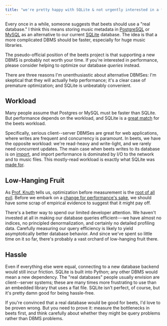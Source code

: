 ```yaml
---
title: "we're pretty happy with SQLite & not urgently interested in a fancier DBMS"
---
```


Every once in a while, someone suggests that beets should use a "real database." I think this means storing music metadata in [PostgreSQL][] or [MySQL][] as an alternative to our current [SQLite][] database. The idea is that a more complicated DBMS should be faster, especially for huge music libraries.

The pseudo-official position of the beets project is that supporting a new DBMS is probably not worth your time. If you're interested in performance, please consider helping to optimize our database *queries* instead.

There are three reasons I'm unenthusiastic about alternative DBMSes: I'm skeptical that they will actually help performance; it's a clear case of premature optimization; and SQLite is unbeatably convenient.

## Workload

Many people assume that Postgres or MySQL must be faster than SQLite. But performance depends on the workload, and SQLite is a [great match][whentouse] for the beets workload.

[whentouse]: https://www.sqlite.org/whentouse.html

Specifically, serious client--server DBMSes are great for web applications, where writes are frequent and concurrency is paramount. In beets, we have the opposite workload: we're read-heavy and write-light, and we rarely need concurrent updates. The main case when beets writes to its database is on [import][], and import performance is dominated by I/O to the network and to music files. This mostly-read workload is exactly what SQLite was [made for][whentouse].

[import]: http://docs.beets.io/en/latest/reference/cli.html#import

## Low-Hanging Fruit

As [Prof. Knuth][knuth] tells us, optimization before measurement is the [root of all evil][knuth-goto]. Before we embark on a [change for performance's sake][performance], we should have some scrap of empirical evidence to suggest that it might pay off.

[knuth]: http://www-cs-faculty.stanford.edu/~uno/
[performance]: http://c2.com/cgi/wiki?PrematureOptimization
[knuth-goto]: https://www.cs.sjsu.edu/~mak/CS185C/KnuthStructuredProgrammingGoTo.pdf

There's a better way to spend our limited developer attention. We haven't invested at all in making our database queries efficient---we have almost no indices, no principled denormalization, and certainly no detailed profiling data. Carefully measuring our query efficiency is likely to yield asymptotically better database behavior. And since we've spent so little time on it so far, there's probably a vast orchard of low-hanging fruit there.

## Hassle

Even if everything else were equal, connecting to a new database backend would still incur friction. SQLite is built into Python; any other DBMS would mean a new dependency. The "real databases" people usually envision are client--server systems; these are many times more frustrating to use than an embedded library that uses a flat file. SQLite isn't perfect, of course, but it's pretty damn good for being hassle-free.

If you're convinced that a real database would be good for beets, I'd love to be proven wrong. But you need to prove it: measure the bottlenecks in beets first, and think carefully about whether they might be query problems rather than DBMS problems.

[sqlite]: https://sqlite.org
[postgresql]: https://www.postgresql.org
[mysql]: https://www.mysql.com
